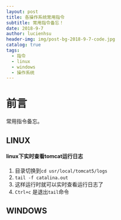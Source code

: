 ```yaml
---
layout: post
title: 各操作系统常用指令
subtitle: 常用指令备忘！
date: 2018-9-7
author: lucienhsu
header-img: img/post-bg-2018-9-7-code.jpg
catalog: true
tags:
  - 指令
  - linux
  - windows
  - 操作系统
---
```


# 前言
常用指令备忘。

## LINUX

#### linux下实时查看tomcat运行日志
1. 目录切换到`cd usr/local/tomcat5/logs`
2. `tail -f catalina.out`
3. 这样运行时就可以实时查看运行日志了  
4. `Ctrl+c` 是退出`tail`命令

## WINDOWS